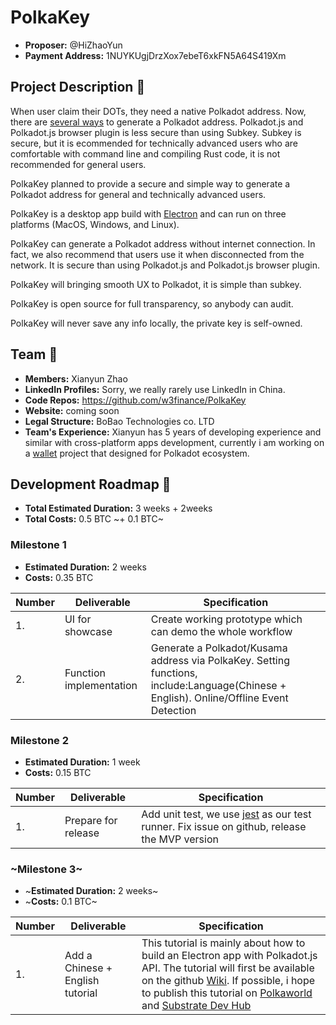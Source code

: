 # PolkaKey

* **Proposer:** @HiZhaoYun
* **Payment Address:** 1NUYKUgjDrzXox7ebeT6xkFN5A64S419Xm

## Project Description :page_facing_up:

When user claim their DOTs, they need a native Polkadot address. Now, there are [several ways](https://claims.polkadot.network/) to generate a Polkadot address. Polkadot.js and Polkadot.js browser plugin is less secure than using Subkey. Subkey is secure, but it is ecommended for technically advanced users who are comfortable with command line and compiling Rust code, it is not recommended for general users.

PolkaKey planned to provide a secure and simple way to generate a Polkadot address for general and technically advanced users.

PolkaKey is a desktop app build with [Electron](https://www.electronjs.org/) and can run on three platforms (MacOS, Windows, and Linux).

PolkaKey can generate a Polkadot address without internet connection. In fact, we also recommend that users use it when disconnected from the network. It is secure than using Polkadot.js and Polkadot.js browser plugin.

PolkaKey will bringing smooth UX to Polkadot, it is simple than subkey.

PolkaKey is open source for full transparency, so anybody can audit.

PolkaKey will never save any info locally, the private key is self-owned.

## Team :busts_in_silhouette:

* **Members:** Xianyun Zhao
* **LinkedIn Profiles:** Sorry, we really rarely use LinkedIn in China.
* **Code Repos:** https://github.com/w3finance/PolkaKey
* **Website:** coming soon
* **Legal Structure:** BoBao Technologies co. LTD
* **Team's Experience:** Xianyun has 5 years of developing experience and similar with cross-platform apps development, currently i am working on a [wallet](https://github.com/dotpaytech/sakura) project that designed for Polkadot ecosystem.

## Development Roadmap :nut_and_bolt:

* **Total Estimated Duration:** 3 weeks + 2weeks
* **Total Costs:** 0.5 BTC ~+ 0.1 BTC~

### Milestone 1

* **Estimated Duration:** 2 weeks
* **Costs:** 0.35 BTC

| Number | Deliverable | Specification |
| ------------- | ------------- | ------------- |
| 1. | UI for showcase | Create working prototype which can demo the whole workflow |
| 2. | Function implementation | Generate a Polkadot/Kusama address via PolkaKey. Setting functions, include:Language(Chinese + English). Online/Offline Event Detection |

### Milestone 2

* **Estimated Duration:** 1 week
* **Costs:** 0.15 BTC

| Number | Deliverable | Specification |
| ------------- | ------------- | ------------- |
| 1. | Prepare for release | Add unit test, we use [jest](https://jestjs.io/en/) as our test runner. Fix issue on github, release the MVP version |

### ~Milestone 3~

* ~**Estimated Duration:** 2 weeks~
* ~**Costs:** 0.1 BTC~

| Number | Deliverable | Specification |
| ------------- | ------------- | ------------- |
| 1. | Add a Chinese + English tutorial | This tutorial is mainly about how to build an Electron app with Polkadot.js API. The tutorial will first be available on the github [Wiki](https://github.com/w3finance/PolkaKey/wiki). If possible, i hope to publish this tutorial on [Polkaworld](https://www.polkaworld.org/) and [Substrate Dev Hub](https://substrate.dev/en/tutorials) |
